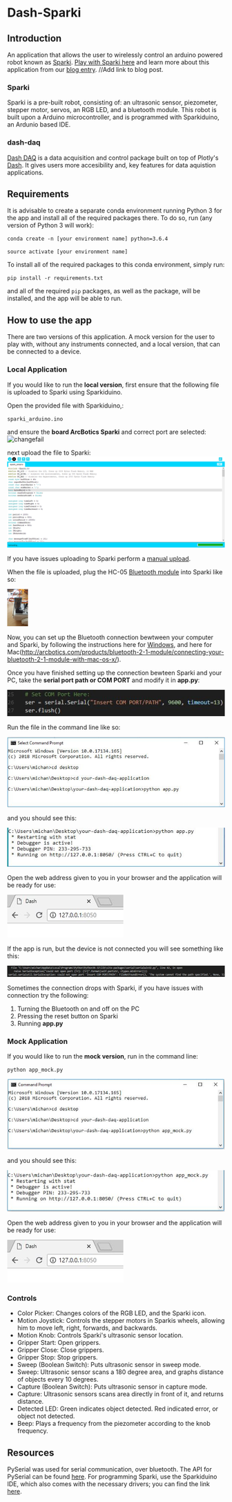 # Dash-Sparki

## Introduction
An application that allows the user to wirelessly control an arduino powered robot known as [Sparki](http://arcbotics.com/products/sparki/). [Play with Sparki here](http://dash-daq-sparki.herokuapp.com/) and learn more about this application from our [blog entry](https://www.dashdaq.io/sparki). //Add link to blog post.


### Sparki
Sparki is a pre-built robot, consisting of: an ultrasonic sensor, piezometer, stepper motor, servos, an RGB LED, and a bluetooth module. This robot is built upon a Arduino microcontroller, and is programmed with Sparkiduino, an Ardunio based IDE.


### dash-daq
[Dash DAQ](http://dash-daq.netlify.com/#about) is a data acquisition and control package built on top of Plotly's [Dash](https://plot.ly/products/dash/). It gives users more accesibility and, key features for data aquistion applications.


## Requirements
It is advisable	to create a separate conda environment running Python 3 for the app and install all of the required packages there. To do so, run (any version of Python 3 will work):

```
conda create -n	[your environment name] python=3.6.4
```
```
source activate [your environment name]
```

To install all of the required packages to this conda environment, simply run:

```
pip install -r requirements.txt

```

and all of the required `pip` packages, as well as the package, will be installed, and the app will be able to run.
 
## How to use the app
There are two versions of this application. A mock version for the user to play with, without any instruments connected, and a local version, that can be connected to a device.

### Local Application
If you would like to run the __**local version**__, first ensure that the following file is uploaded to Sparki using Sparkiduino.

Open the provided file with Sparkiduino,:

```
sparki_arduino.ino
```
and ensure the __**board ArcBotics Sparki**__ and correct port are selected:
![changefail](screenshots/port_board.jpg)

next upload the file to Sparki:
![changefail](screenshots/upload.png)

If you have issues uploading to Sparki perform a [manual upload](http://arcbotics.com/lessons/manual-upload/).


When the file is uploaded, plug the HC-05 [Bluetooth module](http://arcbotics.com/products/sparki/parts/bluetooth-module/) into Sparki like so:

<img src="screenshots/bluetooth.jpg" width="48">

Now, you can set up the Bluetooth connection bewtween your computer and Sparki, by following the instructions here for [Windows](http://arcbotics.com/products/bluetooth-2-1-module/connecting-your-bluetooth-2-1-module-with-windows-7/), and here for Mac(http://arcbotics.com/products/bluetooth-2-1-module/connecting-your-bluetooth-2-1-module-with-mac-os-x/).

Once you have finished setting up the connection bewteen Sparki and your PC, take the __**serial port path or COM PORT**__ 
and modify it in __**app.py**__:

![changefail](screenshots/port.JPG)


Run the file in the command line like so:

![changefail](screenshots/pythonapp.jpg)

and you should see this:

![changefail](screenshots/runapp.JPG)

Open the web address given to you in your browser and the application will be ready for use:

![changefail](screenshots/openport.JPG)

If the app is run, but the device is not connected you will see something like this:

![changefail](screenshots/no_connection.JPG)

Sometimes the connection drops with Sparki, if you have issues with connection try the following:
1. Turning the Bluetooth on and off on the PC
2. Pressing the reset button on Sparki
3. Running __**app.py**__

### Mock Application
If you would like to run the __**mock version**__, run in the command line:

```
python app_mock.py 
```

![changefail](screenshots/pythonapp_mock.jpg)

and you should see this:

![changefail](screenshots/runmock.JPG)

Open the web address given to you in your browser and the application will be ready for use:

![changefail](screenshots/openport.JPG)

### Controls
* Color Picker: Changes colors of the RGB LED, and the Sparki icon.
* Motion Joystick: Controls the stepper motors in Sparkis wheels, allowing him to move left, right, forwards, and backwards.
* Motion Knob: Controls Sparki's ultrasonic sensor location.
* Gripper Start: Open grippers.
* Gripper Close: Close grippers.
* Gripper Stop: Stop grippers.
* Sweep (Boolean Switch): Puts ultrasonic sensor in sweep mode.
* Sweep: Ultrasonic sensor scans a 180 degree area, and graphs distance of objects every 10 degrees.
* Capture (Boolean Switch): Puts ultrasonic sensor in capture mode.
* Capture: Ultrasonic sensors scans area directly in front of it, and returns distance.
* Detected LED: Green indicates object detected. Red indicated error, or object not detected.
* Beep: Plays a frequency from the piezometer according to the knob frequency.

## Resources
PySerial was used for serial communication, over bluetooth. The API for PySerial can be found [here](http://pyserial.readthedocs.io/en/latest/pyserial_api.html). For programming Sparki, use the Sparkiduino IDE, which also comes with the necessary drivers; you can find the link [here](http://arcbotics.com/lessons/sparkiduino-windows-install-guide/).

